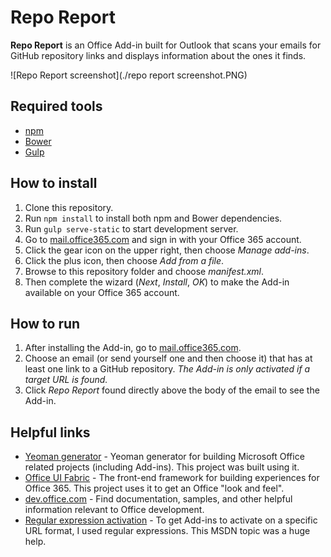 # Repo Report

**Repo Report** is an Office Add-in built for Outlook that scans your emails for GitHub repository links and displays information about the ones it finds.

![Repo Report screenshot](./repo report screenshot.PNG)

## Required tools

* [npm](https://www.npmjs.com/)
* [Bower](http://bower.io/)
* [Gulp](http://gulpjs.com/)

## How to install

1. Clone this repository.
2. Run `npm install` to install both npm and Bower dependencies.
3. Run `gulp serve-static` to start development server.
4. Go to [mail.office365.com](http://mail.office365.com) and sign in with your Office 365 account.
5. Click the gear icon on the upper right, then choose *Manage add-ins*.
6. Click the plus icon, then choose *Add from a file*.
7. Browse to this repository folder and choose *manifest.xml*.
8. Then complete the wizard (*Next*, *Install*, *OK*) to make the Add-in available on your Office 365 account.

## How to run

1. After installing the Add-in, go to [mail.office365.com](mail.office365.com). 
2. Choose an email (or send yourself one and then choose it) that has at least one link to a GitHub repository. *The Add-in is only activated if a target URL is found.*
3. Click *Repo Report* found directly above the body of the email to see the Add-in.

## Helpful links

* [Yeoman generator](https://github.com/OfficeDev/generator-office) - Yeoman generator for building Microsoft Office related projects (including Add-ins). This project was built using it.
* [Office UI Fabric](https://github.com/OfficeDev/Office-UI-Fabric/) - The front-end framework for building experiences for Office 365. This project uses it to get an Office "look and feel". 
* [dev.office.com](http://dev.office.com) - Find documentation, samples, and other helpful information relevant to Office development.
* [Regular expression activation](https://msdn.microsoft.com/en-us/library/office/fp142135.aspx) - To get Add-ins to activate on a specific URL format, I used regular expressions. This MSDN topic was a huge help.